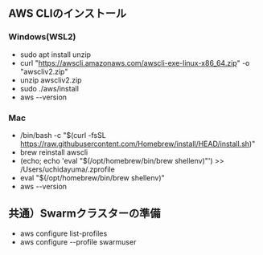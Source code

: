 
## AWS CLIのインストール
### Windows(WSL2)
- sudo apt install unzip
- curl "https://awscli.amazonaws.com/awscli-exe-linux-x86_64.zip" -o "awscliv2.zip"
- unzip awscliv2.zip
- sudo ./aws/install
- aws --version

### Mac
- /bin/bash -c "$(curl -fsSL https://raw.githubusercontent.com/Homebrew/install/HEAD/install.sh)"
- brew reinstall awscli
-  (echo; echo 'eval "$(/opt/homebrew/bin/brew shellenv)"') >> /Users/uchidayuma/.zprofile
- eval "$(/opt/homebrew/bin/brew shellenv)"
- aws --version

## 共通）Swarmクラスターの準備
- aws configure list-profiles
- aws configure --profile swarmuser
